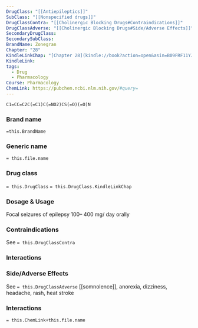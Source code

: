 ```yaml
---
DrugClass: "[[Antiepileptics]]"
SubClass: "[[Nonspecified drugs]]"
DrugClassContra: "[[Cholinergic Blocking Drugs#Contraindications]]"
DrugClassAdverse: "[[Cholinergic Blocking Drugs#Side/Adverse Effects]]"
SecondaryDrugClass: 
SecondarySubClass: 
BrandName: Zonegran
Chapter: "28"
KindleLinkChap: "[Chapter 28](kindle://book?action=open&asin=B09FRF11YJ&location=14677)"
KindleLink: 
tags:
  - Drug
  - Pharmacology
Course: Pharmacology
ChemLink: https://pubchem.ncbi.nlm.nih.gov/#query=
---
```

```smiles
C1=CC=C2C(=C1)C(=NO2)CS(=O)(=O)N
```

### Brand name
`=this.BrandName`

### Generic name
`= this.file.name`

### Drug class 
`= this.DrugClass`
	`= this.DrugClass.KindleLinkChap`

### Dosage & Usage
 Focal seizures of epilepsy
100– 400 mg/ day orally

### Contraindications
See `= this.DrugClassContra`

### Interactions

### Side/Adverse Effects
See `= this.DrugClassAdverse`
 [[somnolence]], anorexia, dizziness, headache, rash, heat stroke
 
### Interactions

`= this.ChemLink+this.file.name`

